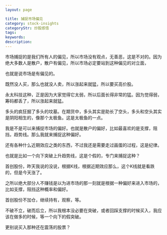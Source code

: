```yaml
---
layout: page

title: 捕捉市场偏见
category: stock-insights
categoryStr: 炒股感悟
tags: 
keywords: 
description: 
---
```



市场捕捉的是我们所有人的偏见，所以市场没有观点，无善恶，这是不对的。因为绝大多数人是散户，散户有偏见，所以市场必定要站到这种偏见的对立面，

也就是说市场是有偏见的。

既然没人买，那么也就没人卖，所以涨起来就猛，所以要买高价股。

永太科技这种，正是因为大家觉得它太弱，所以后面长得非常的猛。因为觉得弱，筹码都丢了，所以涨起来就猛。

多头的疯狂掘了多头的坟墓。在期货中，多头其实是助长了空头，多头和空头其实是阴阳相生的，像那个太极鱼。这是太极鱼的一点。


我是不是可以来捕捉市场的偏好。也就是散户的偏好，比如最喜欢的是支撑，阻挡，趋势线。那么我就来捕捉这种偏好。

还有各种什么近期效应之类的东西，不过我还是需要走过画蛋的过程，这是纪律。

也就是比如一个向下突破上升趋势线，这是个假的，专门来捕捉这种？

首创股份，昨天我说的没说，根据K线，根据近期效应那么，这个K线就是看跌的，但是今天涨了。

之所以绝大部分人不赚钱是以为进市场的那一刻就是根据一种偏好来进入市场的，比如支撑，阻挡这种概率和偏好。

首创股份不加仓，继续持有，观察，等。

不破不立，破而后立，所以我根本没必要在突破，或者回踩支撑的时候买入，我应该在做多的时候，等一个向下的假突破。

更别说买入那种还在震荡的股票？

